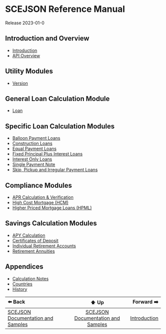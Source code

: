 # SCEJSON Reference Manual

Release 2023-01-0

## Introduction and Overview
* [Introduction](introduction.md)
* [API Overview](api-overview.md)

## Utility Modules
* [Version](module-version.md)

## General Loan Calculation Module
* [Loan](module-loan.md)

## Specific Loan Calculation Modules
* [Balloon Payment Loans](module-balloon.md)
* [Construction Loans](module-construction.md)
* [Equal Payment Loans](module-equalpmt.md)
* [Fixed Principal Plus Interest Loans](module-principalplus.md)
* [Interest Only Loans](module-interestonly.md)
* [Single Payment Note](module-singlepmt.md)
* [Skip, Pickup and Irregular Payment Loans](module-irregular.md)

## Compliance Modules
* [APR Calculation & Verification](module-apr.md)
* [High Cost Mortgage (HCM)](module-hcm.md)
* [Higher Priced Mortgage Loans (HPML)](module-hpml.md)

## Savings Calculation Modules
* [APY Calculation](module-apy.md)
* [Certificates of Deposit](module-cd.md)
* [Individual Retirement Accounts](module-ira.md)
* [Retirement Annuities](module-annuity.md)

## Appendices
* [Calculation Notes](appendix-calcnotes.md)
* [Countries](appendix-countries.md)
* [History](appendix-history.md)

| ⬅️ Back | ⬆️ Up | Forward ➡️ |
| :--- | :---: | ---: |
| [SCEJSON Documentation and Samples](../README.md) | [SCEJSON Documentation and Samples](../README.md) | [Introduction](introduction.md) |
